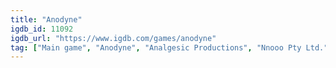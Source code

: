```yaml
---
title: "Anodyne"
igdb_id: 11092
igdb_url: "https://www.igdb.com/games/anodyne"
tag: ["Main game", "Anodyne", "Analgesic Productions", "Nnooo Pty Ltd.", "Melos Han-Tani", "Marina Kittaka", "Platform", "Adventure", "Indie", "Single player", "Bird view / Isometric", "Action", "Fantasy"]
---
```

